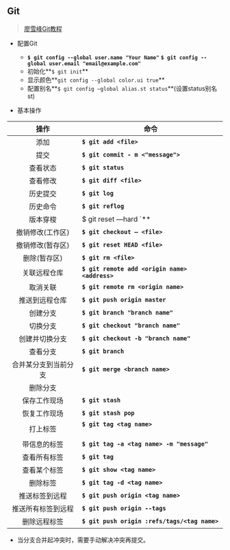 ## Git



> [廖雪峰Git教程](https://www.liaoxuefeng.com/wiki/0013739516305929606dd18361248578c67b8067c8c017b000)



- 配置Git
  - **``$ git config --global user.name "Your Name"``**
    **``$ git config --global user.email "email@example.com"``**
  - 初始化**`$ git init`**
  - 显示颜色**`git config --global color.ui true`**
  - 配置别名**`$ git config —global alias.st status`**(设置status别名st)

- 基本操作

|         操作         | 命令                                                         |
| :------------------: | ------------------------------------------------------------ |
|         添加         | **```$ git add <file>```**                                   |
|         提交         | **```$ git commit - m <"message">```**                       |
|       查看状态       | **```$ git status```**                                       |
|       查看修改       | **```$ git diff <file>```**                                  |
|       历史提交       | **```$ git log```**<br /><!---pretty=oneline : 简略版-->     |
|       历史命令       | **```$ git reflog```**                                       |
|       版本穿梭       | $ git reset —hard <commit-id>`**<br /><!---hard : HEAD^(回退上一个版本) / id--> |
|   撤销修改(工作区)   | **`$ git checkout — <file>`**<br /><!--用于还没add到暂存区时恢复到版本库一模一样的状态--> |
|   撤销修改(暂存区)   | **`$ git reset HEAD <file>`**<br /><!--用于已经add到暂存区的修改撤销掉，重新放回工作区--> |
|     删除(暂存区)     | **`$ git rm <file>`**                                        |
|     关联远程仓库     | **`$ git remote add <origin name> <address> `**              |
|       取消关联       | **`$ git remote rm <origin name>`**                          |
|    推送到远程仓库    | **`$ git push origin master`**                               |
|       创建分支       | **`$ git branch "branch name"`**                             |
|       切换分支       | **`$ git checkout "branch name"`**                           |
|    创建并切换分支    | **`$ git checkout -b "branch name"`**                        |
|       查看分支       | **`$ git branch`**                                           |
| 合并某分支到当前分支 | **`$ git merge <branch name>`**                              |
|       删除分支       | <!--d : 合并后删除--><br /><!---D : 未合并强行删除-->        |
|     保存工作现场     | **`$ git stash`**                                            |
|     恢复工作现场     | **`$ git stash pop`**                                        |
|       打上标签       | **`$ git tag <tag name>`**<br /><!--默认打在HEAD上,也可以值指定一个commit id--><br /><!--例如：git tag v1.0 c1321abf20db--> |
|     带信息的标签     | **`$ git tag -a <tag name> -m "message"`**                   |
|     查看所有标签     | **`$ git tag`**                                              |
|     查看某个标签     | **`$ git show <tag name>`**                                  |
|       删除标签       | **`$ git tag -d <tag name>`**                                |
|    推送标签到远程    | **`$ git push origin <tag name> `**                          |
|  推送所有标签到远程  | **`$ git push origin --tags`**                               |
|     删除远程标签     | **`$ git push origin :refs/tags/<tag name>`**                |

- 当分支合并起冲突时，需要手动解决冲突再提交。